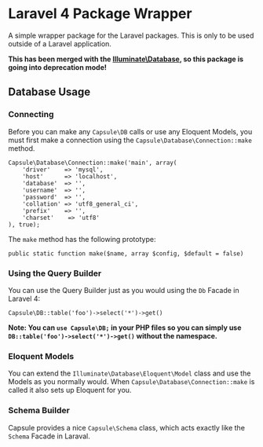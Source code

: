 # Laravel 4 Package Wrapper

A simple wrapper package for the Laravel packages.  This is only to be used outside of a Laravel application.

**This has been merged with the [Illuminate\Database](https://github.com/illuminate/database), so this package is going into deprecation mode!**

## Database Usage

### Connecting

Before you can make any `Capsule\DB` calls or use any Eloquent Models, you must first make a connection using the `Capsule\Database\Connection::make` method.

    Capsule\Database\Connection::make('main', array(
        'driver'    => 'mysql',
        'host'      => 'localhost',
        'database'  => '',
        'username'  => '',
        'password'  => '',
        'collation' => 'utf8_general_ci',
        'prefix'    => '',
        'charset'    => 'utf8'
    ), true);

The `make` method has the following prototype:

    public static function make($name, array $config, $default = false)

### Using the Query Builder

You can use the Query Builder just as you would using the `Db` Facade in Laravel 4:

    Capsule\DB::table('foo')->select('*')->get()

**Note: You can `use Capsule\DB;` in your PHP files so you can simply use `DB::table('foo')->select('*')->get()` without the namespace.**

### Eloquent Models

You can extend the `Illuminate\Database\Eloquent\Model` class and use the Models as you normally would.  When `Capsule\Database\Connection::make` is called it also sets up Eloquent for you.

### Schema Builder

Capsule provides a nice `Capsule\Schema` class, which acts exactly like the `Schema` Facade in Laraval.